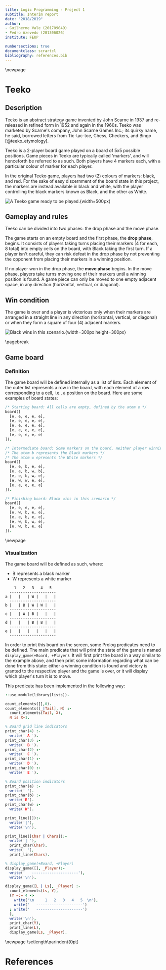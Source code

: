 ```yaml
---
title: Logic Programming - Project 1
subtitle: Interim report
date: "2018/2019"
author:
- Guilherme Vale (201709049)
- Pedro Azevedo (201306026)
institute: FEUP

numbersections: true
documentclass: scrartcl
bibliography: references.bib
---
```


\newpage

# Teeko

## Description

Teeko is an abstract strategy game invented by John Scarne in 1937 and re-released in refined
form in 1952 and again in the 1960s.
Teeko was marketed by Scarne's company, John Scarne Games Inc.;
its quirky name, he said, borrowed letters from Tic-tac-toe, Chess, Checkers, and Bingo [@teeko_etymology].

Teeko is a 2-player board game played on a board of 5x5 possible positions.
Game pieces in Teeko are typically called 'markers', and will henceforth be referred to as such.
Both players have 4 markers each, with a particular colour of marker for each player.

In the original Teeko game, players had two (2) colours of markers: black, and red.
For the sake of easy discernment of the board state in this project, the markers are
instead available in black and white,
with the player controlling the black markers known as Black, and the other as White.

![A Teeko game ready to be played.](teeko_irl.jpg){width=500px}

## Gameplay and rules

Teeko can be divided into two phases: the drop phase and the move phase.

The game starts on an empty board and the first phase, the **drop phase**, begins. It consists
of players taking turns placing their markers (4 for each, 8 total) into empty cells on the board,
with Black taking the first turn.
If a player isn't careful, they can risk defeat in the drop phase by not preventing the
opponent from placing their markers in a winning position.

If no player won in the drop phase, the **move phase** begins.
In the move phase, players take turns moving one of their markers until a winning position is found.
A game piece can only be moved to one empty adjacent space, in any direction (horizontal, vertical, or diagonal).

## Win condition

The game is over and a player is victorious only when their markers are arranged in a straight line in any
direction (horizontal, vertical, or diagonal) or when they form a square of four (4) adjacent markers.

![Black wins in this scenario.](teeko_board_example1.jpg){width=300px height=300px}

\pagebreak

## Game board

### Definition

The game board will be defined internally as a list of lists. Each element of
the outer list represents a row in the board, with each element of a row
corresponding to a cell, i.e., a position on the board. 
Here are some examples of board states:

~~~prolog
/* Starting board: All cells are empty, defined by the atom e */
board([
  [e, e, e, e, e],
  [e, e, e, e, e],
  [e, e, e, e, e],
  [e, e, e, e, e],
  [e, e, e, e, e]
]).
~~~

~~~prolog
/* Intermediate board: Some markers on the board, neither player winning */
/* The atom b represents the Black markers */
/* The atom w epresents the White markers */
board([
  [e, e, b, e, e],
  [e, e, b, w, b],
  [e, e, b, w, e],
  [e, w, w, e, e],
  [e, e, e, e, e]
]).
~~~

~~~prolog
/* Finishing board: Black wins in this scenario */
board([
  [e, e, e, e, e],
  [e, w, b, e, e],
  [e, e, b, e, e],
  [e, w, b, w, e],
  [e, w, b, e, e]
]).
~~~

\newpage

### Visualization

The game board will be defined as such, where:

- B represents a black marker
- W represents a white marker

~~~
    1   2   3   4   5
  ---------------------
a |   |   | W |   |   |
  ---------------------
b |   | B | W | W |   |
  ---------------------
c |   | W | B |   |   |
  ---------------------
d |   |   | B | B |   |
  ---------------------
e |   |   |   |   |   |
  ---------------------
~~~

In order to print this board on the screen, some Prolog predicates need to be defined.
The main predicate that will print the state of the game is named `display_game(+Board, +Player)`.
It will first print the board in a way similar to the example above, and then print
some information regarding what can be done from this state: either a winning condition is
found and victory is granted to the respective player and the game is over,
or it will display which player's turn it is to move.

This predicate has been implemented in the following way:

~~~prolog
:-use_module(library(lists)).

count_elements([],0).
count_elements([_|Tail], N) :-
  count_elements(Tail, X),
  N is X+1.

% Board grid line indicators
print_char(4) :-
  write(' A ').
print_char(3) :-
  write(' B ').
print_char(2) :-
  write(' C ').
print_char(1) :-
  write(' D ').
print_char(0) :-
  write(' E ').

% Board position indicators
print_char(e) :-
  write(' ').
print_char(b) :-
  write('B').
print_char(w) :-
  write('W').

print_line([]):-
  write('|'),
  write('\n').

print_line([Char | Chars]):-
  write('| '),
  print_char(Char),
  write(' '),
  print_line(Chars).

% display_game(+Board, +Player)
display_game([], _Player):-
  write('   ---------------------'),
  write('\n').

display_game([L | Ls], _Player) :-
  count_elements(Ls, Y),
  (Y =:= 4 ->
    write('\n     1   2   3   4   5  \n'),
    write('   ---------------------')
  ; write('   ---------------------')
  ),
  write('\n'),
  print_char(Y),
  print_line(L),
  display_game(Ls, _Player).
~~~

\newpage
\setlength\parindent{0pt}

# References
